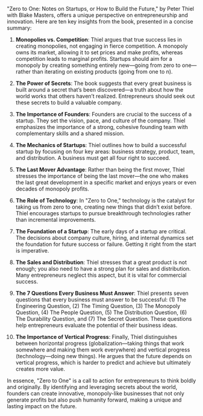 "Zero to One: Notes on Startups, or How to Build the Future," by Peter Thiel with Blake Masters, offers a unique perspective on entrepreneurship and innovation. Here are ten key insights from the book, presented in a concise summary:

1. **Monopolies vs. Competition**: Thiel argues that true success lies in creating monopolies, not engaging in fierce competition. A monopoly owns its market, allowing it to set prices and make profits, whereas competition leads to marginal profits. Startups should aim for a monopoly by creating something entirely new—going from zero to one—rather than iterating on existing products (going from one to n).

2. **The Power of Secrets**: The book suggests that every great business is built around a secret that’s been discovered—a truth about how the world works that others haven’t realized. Entrepreneurs should seek out these secrets to build a valuable company.

3. **The Importance of Founders**: Founders are crucial to the success of a startup. They set the vision, pace, and culture of the company. Thiel emphasizes the importance of a strong, cohesive founding team with complementary skills and a shared mission.

4. **The Mechanics of Startups**: Thiel outlines how to build a successful startup by focusing on four key areas: business strategy, product, team, and distribution. A business must get all four right to succeed.

5. **The Last Mover Advantage**: Rather than being the first mover, Thiel stresses the importance of being the last mover—the one who makes the last great development in a specific market and enjoys years or even decades of monopoly profits.

6. **The Role of Technology**: In "Zero to One," technology is the catalyst for taking us from zero to one, creating new things that didn’t exist before. Thiel encourages startups to pursue breakthrough technologies rather than incremental improvements.

7. **The Foundation of a Startup**: The early days of a startup are critical. The decisions about company culture, hiring, and internal dynamics set the foundation for future success or failure. Getting it right from the start is imperative.

8. **The Sales and Distribution**: Thiel stresses that a great product is not enough; you also need to have a strong plan for sales and distribution. Many entrepreneurs neglect this aspect, but it is vital for commercial success.

9. **The 7 Questions Every Business Must Answer**: Thiel presents seven questions that every business must answer to be successful: (1) The Engineering Question, (2) The Timing Question, (3) The Monopoly Question, (4) The People Question, (5) The Distribution Question, (6) The Durability Question, and (7) The Secret Question. These questions help entrepreneurs evaluate the potential of their business ideas.

10. **The Importance of Vertical Progress**: Finally, Thiel distinguishes between horizontal progress (globalization—taking things that work somewhere and making them work everywhere) and vertical progress (technology—doing new things). He argues that the future depends on vertical progress, which is harder to predict and achieve but ultimately creates more value.

In essence, "Zero to One" is a call to action for entrepreneurs to think boldly and originally. By identifying and leveraging secrets about the world, founders can create innovative, monopoly-like businesses that not only generate profits but also push humanity forward, making a unique and lasting impact on the future.